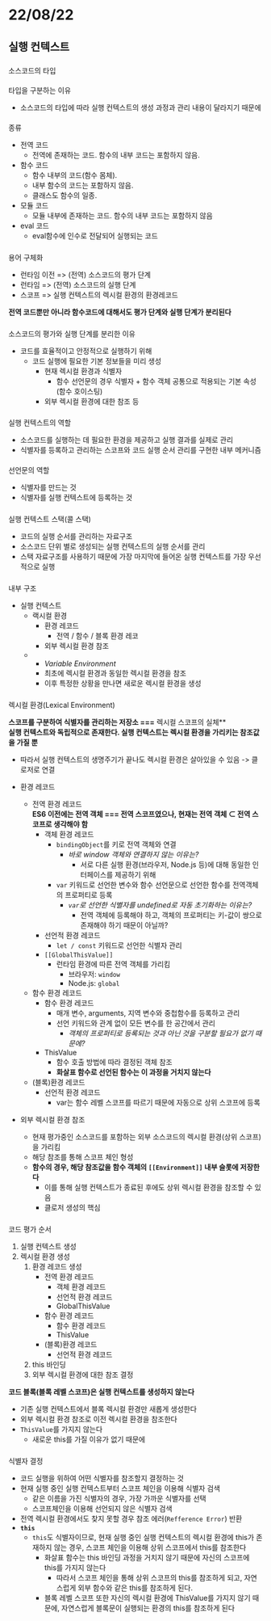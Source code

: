 # 22/08/22

## 실행 컨텍스트

### 

소스코드의 타입

#### 

타입을 구분하는 이유

-   소스코드의 타입에 따라 실행 컨텍스트의 생성 과정과 관리 내용이 달라지기 때문에

#### 

종류

-   전역 코드
    -   전역에 존재하는 코드. 함수의 내부 코드는 포함하지 않음.
-   함수 코드
    -   함수 내부의 코드(함수 몸체).
    -   내부 함수의 코드는 포함하지 않음.
    -   클래스도 함수의 일종.
-   모듈 코드
    -   모듈 내부에 존재하는 코드. 함수의 내부 코드는 포함하지 않음
-   eval 코드
    -   eval함수에 인수로 전달되어 실행되는 코드

### 

용어 구체화

-   런타임 이전 => (전역) 소스코드의 평가 단계
-   런타임 => (전역) 소스코드의 실행 단계
-   스코프 => 실행 컨텍스트의 렉시컬 환경의 환경레코드

**전역 코드뿐만 아니라 함수코드에 대해서도 평가 단계와 실행 단계가 분리된다**

### 

소스코드의 평가와 실행 단계를 분리한 이유

-   코드를 효율적이고 안정적으로 실행하기 위해
    -   코드 실행에 필요한 기본 정보들을 미리 생성
        -   현재 렉시컬 환경과 식별자
            -   함수 선언문의 경우 식별자 + 함수 객체 공통으로 적용되는 기본 속성(함수 호이스팅)
        -   외부 렉시컬 환경에 대한 참조 등

### 

실행 컨텍스트의 역할

-   소스코드를 실행하는 데 필요한 환경을 제공하고 실행 결과를 실제로 관리
-   식별자를 등록하고 관리하는 스코프와 코드 실행 순서 관리를 구현한 내부 메커니즘

#### 

선언문의 역할

-   식별자를 만드는 것
-   식별자를 실행 컨텍스트에 등록하는 것

### 

실행 컨텍스트 스택(콜 스택)

-   코드의 실행 순서를 관리하는 자료구조
-   소스코드 단위 별로 생성되는 실행 컨텍스트의 실행 순서를 관리
-   스택 자료구조를 사용하기 때문에 가장 마지막에 들어온 실행 컨텍스트를 가장 우선적으로 실행

### 

내부 구조

-   실행 컨텍스트
    -   랙시컬 환경
        -   환경 레코드
            -   전역 / 함수 / 블록 환경 레코
        -   외부 렉시컬 환경 참조
    -   -   _Variable Environment_
        -   최초에 렉시컬 환경과 동일한 렉시컬 환경을 참조
        -   이후 특정한 상황을 만나면 새로운 렉시컬 환경을 생성

### 

렉시컬 환경(Lexical Environment)

**스코프를 구분하여 식별자를 관리하는 저장소 ===** 렉시컬 스코프의 실체**  
**실행 컨텍스트와 독립적으로 존재한다. 실행 컨텍스트는 렉시컬 환경을 가리키는 참조값을 가질 뿐**  
- 따라서 실행 컨텍스트의 생명주기가 끝나도 렉시컬 환경은 살아있을 수 있음 -> 클로저로 연결

-   환경 레코드
    -   전역 환경 레코드  
        **ES6 이전에는 전역 객체 === 전역 스코프였으나, 현재는 전역 객체 ⊂ 전역 스코프로 생각해야 함**
        -   객체 환경 레코드
            -   `bindingObject`를 키로 전역 객체와 연결
                -   _바로 window 객체와 연결하지 않는 이유는?_
                    -   서로 다른 실행 환경(브라우저, Node.js 등)에 대해 동일한 인터페이스를 제공하기 위해
            -   `var` 키워드로 선언한 변수와 함수 선언문으로 선언한 함수를 전역객체의 프로퍼티로 등록
                -   _`var`로 선언한 식별자를 undefined로 자동 초기화하는 이유는?_
                    -   전역 객체에 등록해야 하고, 객체의 프로퍼티는 키-값이 쌍으로 존재해야 하기 때문이 아닐까?
        -   선언적 환경 레코드
            -   `let / const` 키워드로 선언한 식별자 관리
        -   `[[GlobalThisValue]]`
            -   런타임 환경에 따른 전역 객체를 가리킴
                -   브라우저: `window`
                -   Node.js: `global`
    -   함수 환경 레코드
        -   함수 환경 레코드
            -   매개 변수, arguments, 지역 변수와 중첩함수를 등록하고 관리
            -   선언 키워드와 관계 없이 모든 변수를 한 공간에서 관리
                -   _객체의 프로퍼티로 등록되는 것과 아닌 것을 구분할 필요가 없기 때문에?_
        -   ThisValue
            -   함수 호출 방법에 따라 결정된 객체 참조
            -   **화살표 함수로 선언된 함수는 이 과정을 거치지 않는다**
    -   (블록)환경 레코드
        -   선언적 환경 레코드
            -   var는 함수 레벨 스코프를 따르기 때문에 자동으로 상위 스코프에 등록
-   외부 렉시컬 환경 참조
    -   현재 평가중인 소스코드를 포함하는 외부 소스코드의 렉시컬 환경(상위 스코프)을 가리킴
    -   해당 참조를 통해 스코프 체인 형성
    -   **함수의 경우, 해당 참조값을 함수 객체의 `[[Environment]]` 내부 슬롯에 저장한다**
        -   이를 통해 실행 컨텍스트가 종료된 후에도 상위 렉시컬 환경을 참조할 수 있음
        -   클로저 생성의 핵심

### 

코드 평가 순서

1.  실행 컨텍스트 생성
2.  렉시컬 환경 생성
    1.  환경 레코드 생성
        -   전역 환경 레코드
            -   객체 환경 레코드
            -   선언적 환경 레코드
            -   GlobalThisValue
        -   함수 환경 레코드
            -   함수 환경 레코드
            -   ThisValue
        -   (블록)환경 레코드
            -   선언적 환경 레코드
    2.  this 바인딩
    3.  외부 렉시컬 환경에 대한 참조 결정

**코드 블록(블록 레벨 스코프)은 실행 컨텍스트를 생성하지 않는다**

-   기존 실행 컨텍스트에서 블록 렉시컬 환경만 새롭게 생성한다
-   외부 렉시컬 환경 참조로 이전 렉시컬 환경을 참조한다
-   `ThisValue`를 가지지 않는다
    -   새로운 this를 가질 이유가 없기 때문에

### 

식별자 결정

-   코드 실행을 위하여 어떤 식별자를 참조할지 결정하는 것
-   현재 실행 중인 실행 컨텍스트부터 스코프 체인을 이용해 식별자 검색
    -   같은 이름을 가진 식별자의 경우, 가장 가까운 식별자를 선택
    -   스코프체인을 이용해 선언되지 않은 식별자 검색
-   전역 렉시컬 환경에서도 찾지 못할 경우 참조 에러(`Refference Error`) 반환
-   **`this`**
    -   `this`도 식별자이므로, 현재 실행 중인 실행 컨텍스트의 렉시컬 환경에 this가 존재하지 않는 경우, 스코프 체인을 이용해 상위 스코프에서 this를 참조한다
        -   화살표 함수는 this 바인딩 과정을 거치지 않기 때문에 자신의 스코프에 this를 가지지 않는다
            -   따라서 스코프 체인을 통해 상위 스코프의 this를 참조하게 되고, 자연스럽게 외부 함수와 같은 this를 참조하게 된다.
        -   블록 레벨 스코프 또한 자신의 렉시컬 환경에 ThisValue를 가지지 않기 때문에, 자연스럽게 블록문이 실행되는 환경의 this를 참조하게 된다